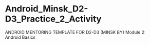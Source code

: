 # Android_Minsk_D2-D3_Practice_2_Activity
ANDROID MENTORING TEMPLATE FOR D2-D3 (MINSK BY) Module 2: Android Basics
